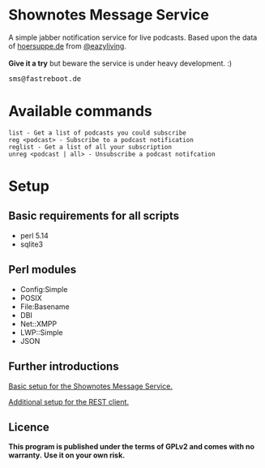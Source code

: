 # Shownotes Message Service

A simple jabber notification service for live podcasts. Based upon the data of [hoersuppe.de](http://hoersuppe.de "hoersuppe.de") from [@eazyliving](https://github.com/eazyliving "@eazyliving").
<br>
<br>
**Give it a try** but beware the service is under heavy development. :) 

<pre>
sms@fastreboot.de
</pre>

# Available commands
```
list - Get a list of podcasts you could subscribe
reg <podcast> - Subscribe to a podcast notification
reglist - Get a list of all your subscription
unreg <podcast | all> - Unsubscribe a podcast notifcation
```

# Setup

## Basic requirements for all scripts
* perl 5.14
* sqlite3

## Perl modules

* Config:Simple
* POSIX
* File:Basename
* DBI
* Net::XMPP
* LWP::Simple
* JSON

## Further introductions

[Basic setup for the Shownotes Message Service.](doc/jabber-service-setup.md "Basic setup for the Shownotes Message Service.")

[Additional setup for the REST client.](doc/rest-client-setup.md "Additional setup for the REST client.")

## Licence

**This program is published under the terms of GPLv2 and comes with no warranty.**
**Use it on your own risk.**
